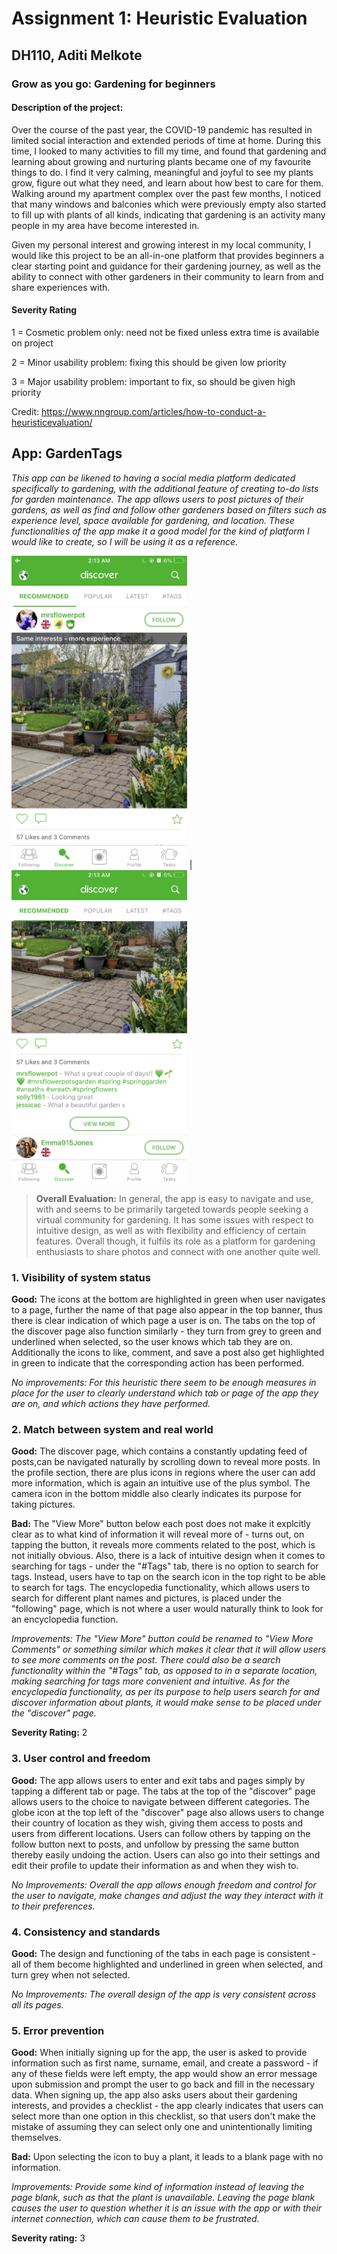 # Assignment 1: Heuristic Evaluation
## DH110, Aditi Melkote

### Grow as you go: Gardening for beginners

#### Description of the project:

Over the course of the past year, the COVID-19 pandemic has resulted in limited social interaction and extended periods of time at home. During this time, I looked to many activities to fill my time, and found that gardening and learning about growing and nurturing plants became one of my favourite things to do. I find it very calming, meaningful and joyful to see my plants grow, figure out what they need, and learn about how best to care for them. Walking around my apartment complex over the past few months, I noticed that many windows and balconies which were previously empty also started to fill up with plants of all kinds, indicating that gardening is an activity many people in my area have become interested in.

Given my personal interest and growing interest in my local community, I would like this project to be an all-in-one platform that provides beginners a clear starting point and guidance for their gardening journey, as well as the ability to connect with other gardeners in their community to learn from and share experiences with.

#### Severity Rating
1 = Cosmetic problem only: need not be fixed unless extra time is available on
project

2 = Minor usability problem: fixing this should be given low priority

3 = Major usability problem: important to fix, so should be given high priority


Credit: https://www.nngroup.com/articles/how-to-conduct-a-heuristicevaluation/

## App: GardenTags

*This app can be likened to having a social media platform dedicated specifically to
gardening, with the additional feature of creating to-do lists for garden
maintenance. The app allows users to post pictures of their gardens, as well as
find and follow other gardeners based on filters such as experience level, space
available for gardening, and location. These functionalities of the app make it a
good model for the kind of platform I would like to create, so I will be using it as a
reference.*

<p float="left">
  <img src="./images/discover2.PNG" height="500px" /> |  
  <img src="./images/discover1.PNG" height="500px" />
</p>

> **Overall Evaluation:** In general, the app is easy to navigate and use, with and seems
to be primarily targeted towards people seeking a virtual community for
gardening. It has some issues with respect to intuitive design, as well as with
flexibility and efficiency of certain features. Overall though, it fulfils its role as a
platform for gardening enthusiasts to share photos and connect with one another
quite well.

### **1. Visibility of system status** 
**Good:** The icons at the bottom are highlighted in green when user navigates to a page, further the name of that page also appear in the top banner, thus there is clear indication of which page a user is on. The tabs on the top of the discover page also function similarly - they turn from grey to green and underlined when selected, so the user knows which tab they are on. Additionally the icons to like, comment, and save a post also get highlighted in green to indicate that the corresponding action has been performed.
  
*No improvements: For this heuristic there seem to be enough measures in place for the user to clearly understand which tab or page of the app they are on, and which actions they have performed.*


### **2. Match between system and real world**

**Good:** The discover page, which contains a constantly updating feed of posts,can be navigated naturally by scrolling down to reveal more posts. In the profile section, there are plus icons in regions where the user can add more information, which is again an intuitive use of the plus symbol. The camera icon in the bottom middle also clearly indicates its purpose for taking pictures. 

**Bad:** The "View More" button below each post does not make it explcitly clear as to what kind of information it will reveal more of - turns out, on tapping the button, it reveals more comments related to the post, which is not initially obvious. Also, there is a lack of intuitive design when it comes to searching for tags - under the "#Tags" tab, there is no option to search for tags. Instead, users have to tap on the search icon in the top right to be able to search for tags. The encyclopedia functionality, which allows users to search for different plant names and pictures, is placed under the "following" page, which is not where a user would naturally think to look for an encyclopedia function.

*Improvements: The "View More" button could be renamed to "View More Comments" or something similar which makes it clear that it will allow users to see more comments on the post. There could also be a search functionality within the "#Tags" tab, as opposed to in a separate location, making searching for tags more convenient and intuitive. As for the encyclopedia functionality, as per its purpose to help users search for and discover information about plants, it would make sense to be placed under the "discover" page.* 

**Severity Rating:** 2

### 3. User control and freedom

**Good:** The app allows users to enter and exit tabs and pages simply by tapping a different tab or page. The tabs at the top of the "discover" page allows users to the choice to navigate between different categories. The globe icon at the top left of the "discover" page also allows users to change their country of location as they wish, giving them access to posts and users from different locations. Users can follow others by tapping on the follow button next to posts, and unfollow by pressing the same button thereby easily undoing the action. Users can also go into their settings and edit their profile to update their information as and when they wish to.

*No Improvements: Overall the app allows enough freedom and control for the user to navigate, make changes and adjust the way they interact with it to their preferences.*

### 4. Consistency and standards

**Good:** The design and functioning of the tabs in each page is consistent - all of them become highlighted and underlined in green when selected, and turn grey when not selected.

*No Improvements: The overall design of the app is very consistent across all its pages.*

### 5. Error prevention

**Good:** When initially signing up for the app, the user is asked to provide information such as first name, surname, email, and create a password - if any of these fields were left empty, the app would show an error message upon submission and prompt the user to go back and fill in the necessary data. When signing up, the app also asks users about their gardening interests, and provides a checklist - the app clearly indicates that users can select more than one option in this checklist, so that users don't make the mistake of assuming they can select only one and unintentionally limiting themselves.

**Bad:** Upon selecting the icon to buy a plant, it leads to a blank page with no information.

*Improvements: Provide some kind of information instead of leaving the page blank, such as that the plant is unavailable. Leaving the page blank causes the user to question whether it is an issue with the app or with their internet connection, which can cause them to be frustrated.*

**Severity rating:** 3








